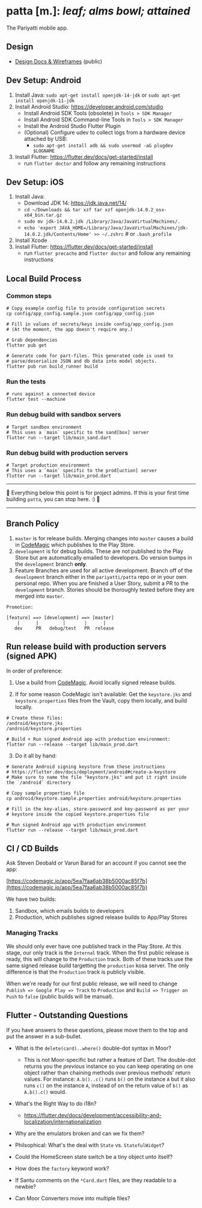 # patta [m.]: _leaf; alms bowl; attained_

The Pariyatti mobile app.

## Design

- [Design Docs & Wireframes](https://drive.google.com/drive/folders/1Iga6z-5tndLJ411XG5ibimLwNC5VZDVv?usp=sharing) (public)

## Dev Setup: Android

1. Install Java: `sudo apt-get install openjdk-14-jdk` or `sudo apt-get install openjdk-11-jdk`
2. Install Android Studio: https://developer.android.com/studio
   - Install Android SDK Tools (obsolete) in `Tools > SDK Manager`
   - Install Android SDK Command-line Tools in `Tools > SDK Manager`
   - Install the Android Studio Flutter Plugin
   - (Optional) Configure udev to collect logs from a hardware device attached by USB: 
     - `sudo apt-get install adb && sudo usermod -aG plugdev $LOGNAME`
3. Install Flutter: https://flutter.dev/docs/get-started/install
   - run `flutter doctor` and follow any remaining instructions

## Dev Setup: iOS

1. Install Java:
   - Download JDK 14: https://jdk.java.net/14/
   - `cd ~/Downloads && tar xzf tar xzf openjdk-14.0.2_osx-x64_bin.tar.gz`
   - `sudo mv jdk-14.0.2.jdk /Library/Java/JavaVirtualMachines/.`
   - `echo 'export JAVA_HOME=/Library/Java/JavaVirtualMachines/jdk-14.0.2.jdk/Contents/Home' >> ~/.zshrc` # or `.bash_profile`
1. Install Xcode
2. Install Flutter: https://flutter.dev/docs/get-started/install
   - run `flutter precache` and `flutter doctor` and follow any remaining instructions

## Local Build Process

### Common steps

```
# Copy example config file to provide configuration secrets
cp config/app_config.sample.json config/app_config.json

# Fill in values of secrets/keys inside config/app_config.json
# (At the moment, the app doesn't require any.)

# Grab dependencies
flutter pub get

# Generate code for part-files. This generated code is used to 
# parse/deserialize JSON and db data into model objects. 
flutter pub run build_runner build
```

### Run the tests

```
# runs against a connected device
flutter test --machine
```

### Run debug build with sandbox servers

```
# Target sandbox environment
# This uses a `main` specific to the sand[box] server
flutter run --target lib/main_sand.dart
```

### Run debug build with production servers

```
# Target production environment
# This uses a `main` specific to the prod[uction] server
flutter run --target lib/main_prod.dart
```

***

:sunrise_over_mountains: Everything below this point is for project admins. If this is your first time building `patta`, you can stop here. :) :sunrise_over_mountains:

***


## Branch Policy

1. `master` is for release builds. Merging changes into `master` causes a build in [CodeMagic](https://github.com/pariyatti/patta#ci--cd-builds) which publishes to the Play Store.
2. `development` is for debug builds. These are not published to the Play Store but are automatically emailed to developers. Do version bumps in the `development` branch **only**.
3. Feature Branches are used for all active development. Branch off of the `development` branch either in the `pariyatti/patta` repo or in your own personal repo. When you are finished a User Story, submit a PR to the `development` branch. Stories should be thoroughly tested before they are merged into `master`.

```
Promotion:

[feature] ==> [development] ==> [master]
    |      |         |       |      |
   dev     PR   debug/test   PR  release
```

## Run release build with production servers (signed APK)

In order of preference:

1. Use a build from [CodeMagic](https://github.com/pariyatti/patta#ci--cd-builds). Avoid locally signed release builds.

2. If for some reason CodeMagic isn't available: Get the `keystore.jks` and `keystore.properties` files from the Vault, copy them locally, and build locally.

```
# Create these files:
/android/keystore.jks
/android/keystore.properties

# Build + Run signed Android app with production environment:
flutter run --release --target lib/main_prod.dart
```

3. Do it all by hand:

```
# Generate Android signing keystore from these instructions
# https://flutter.dev/docs/deployment/android#create-a-keystore
# Make sure to name the file "keystore.jks" and put it right inside the `/android` directory

# Copy sample properties file
cp android/keystore.sample.properties android/keystore.properties

# Fill in the key-alias, store-password and key-password as per your
# keystore inside the copied keystore.properties file

# Run signed Android app with production environment
flutter run --release --target lib/main_prod.dart
```

## CI / CD Builds

Ask Steven Deobald or Varun Barad for an account if you cannot see the app:

[https://codemagic.io/app/5ea7faa6ab38b5000ac85f7b](https://codemagic.io/app/5ea7faa6ab38b5000ac85f7b)

We have two builds:

1. Sandbox, which emails builds to developers
2. Production, which publishes signed release builds to App/Play Stores

### Managing Tracks

We should only ever have one published track in the Play Store. At this stage, our only track is the `Internal` track. When the first public release is ready, this will change to the `Production` track. Both of these tracks use the same signed release build targetting the `production` kosa server. The only difference is that the `Production` track is publicly visible.

When we're ready for our first public release, we will need to change `Publish => Google Play => Track` to `Production` and `Build => Trigger on Push` to `false` (public builds will be manual).

## Flutter - Outstanding Questions

If you have answers to these questions, please move them to the top and put the answer in a sub-bullet.

- What is the `delete(card)..where()` double-dot syntax in Moor?
  - This is not Moor-specific but rather a feature of Dart. The double-dot returns you the _previous_ instance so you can keep operating on one object rather than chaining methods over previous methods' return values. For instance: `A.b()..c()` runs `b()` on the instance `A` but it also runs `c()` on the instance `A`, instead of on the return value of `b()` as `A.b().c()` would.
- What's the Right Way to do i18n?
  - https://flutter.dev/docs/development/accessibility-and-localization/internationalization

- Why are the emulators broken and can we fix them?
- Philsophical: What's the deal with `State` vs. `StatefulWidget`?
- Could the HomeScreen state switch be a tiny object unto itself?
- How does the `factory` keyword work?
- If Santu comments on the `*Card.dart` files, are they readable to a newbie?
- Can Moor Converters move into multiple files?

